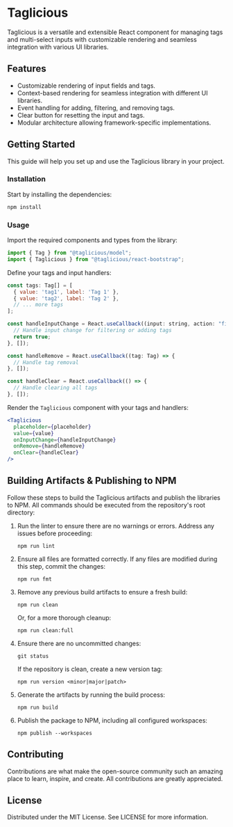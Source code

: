 # Taglicious

Taglicious is a versatile and extensible React component for managing tags and multi-select inputs
with customizable rendering and seamless integration with various UI libraries.

## Features

- Customizable rendering of input fields and tags.
- Context-based rendering for seamless integration with different UI libraries.
- Event handling for adding, filtering, and removing tags.
- Clear button for resetting the input and tags.
- Modular architecture allowing framework-specific implementations.

## Getting Started

This guide will help you set up and use the Taglicious library in your project.

### Installation

Start by installing the dependencies:

```sh
npm install
```

### Usage

Import the required components and types from the library:

```jsx
import { Tag } from "@taglicious/model";
import { Taglicious } from "@taglicious/react-bootstrap";
```

Define your tags and input handlers:

```jsx
const tags: Tag[] = [
  { value: 'tag1', label: 'Tag 1' },
  { value: 'tag2', label: 'Tag 2' },
  // ... more tags
];

const handleInputChange = React.useCallback((input: string, action: "filter" | "add"): boolean => {
  // Handle input change for filtering or adding tags
  return true;
}, []);

const handleRemove = React.useCallback((tag: Tag) => {
  // Handle tag removal
}, []);

const handleClear = React.useCallback(() => {
  // Handle clearing all tags
}, []);
```

Render the `Taglicious` component with your tags and handlers:

```jsx
<Taglicious
  placeholder={placeholder}
  value={value}
  onInputChange={handleInputChange}
  onRemove={handleRemove}
  onClear={handleClear}
/>
```

## Building Artifacts & Publishing to NPM

Follow these steps to build the Taglicious artifacts and publish the libraries to NPM. All commands
should be executed from the repository's root directory:

1.  Run the linter to ensure there are no warnings or errors. Address any issues before proceeding:

        npm run lint

1.  Ensure all files are formatted correctly. If any files are modified during this step, commit the
    changes:

        npm run fmt

1.  Remove any previous build artifacts to ensure a fresh build:

        npm run clean

    Or, for a more thorough cleanup:

        npm run clean:full

1.  Ensure there are no uncommitted changes:

        git status

    If the repository is clean, create a new version tag:

        npm run version <minor|major|patch>

1.  Generate the artifacts by running the build process:

        npm run build

1.  Publish the package to NPM, including all configured workspaces:

        npm publish --workspaces

## Contributing

Contributions are what make the open-source community such an amazing place to learn, inspire, and
create. All contributions are greatly appreciated.

## License

Distributed under the MIT License. See LICENSE for more information.
